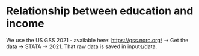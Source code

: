 # Relationship between education and income

We use the US GSS 2021 - available here: https://gss.norc.org/ -> 
	Get the data -> STATA -> 2021. That raw data is saved in inputs/data. 






